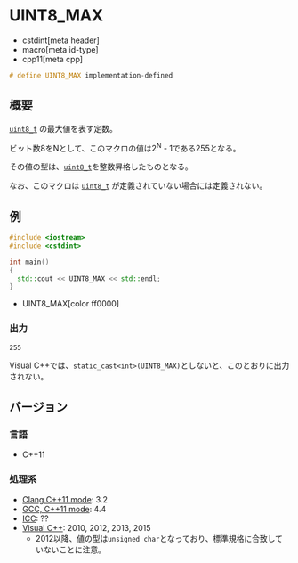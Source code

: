 # UINT8_MAX
* cstdint[meta header]
* macro[meta id-type]
* cpp11[meta cpp]

```cpp
# define UINT8_MAX implementation-defined
```

## 概要
[`uint8_t`](uint8_t.md) の最大値を表す定数。

ビット数8をNとして、このマクロの値は2<sup>N</sup> - 1である255となる。

その値の型は、[`uint8_t`](uint8_t.md)を整数昇格したものとなる。

なお、このマクロは [`uint8_t`](uint8_t.md) が定義されていない場合には定義されない。

## 例
```cpp example
#include <iostream>
#include <cstdint>

int main()
{
  std::cout << UINT8_MAX << std::endl;
}
```
* UINT8_MAX[color ff0000]

### 出力
```
255
```

Visual C++では、`static_cast<int>(UINT8_MAX)`としないと、このとおりに出力されない。

## バージョン
### 言語
- C++11

### 処理系
- [Clang C++11 mode](/implementation.md#clang): 3.2
- [GCC, C++11 mode](/implementation.md#gcc): 4.4
- [ICC](/implementation.md#icc): ??
- [Visual C++](/implementation.md#visual_cpp): 2010, 2012, 2013, 2015
	- 2012以降、値の型は`unsigned char`となっており、標準規格に合致していないことに注意。

